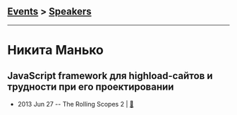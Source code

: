 ## [Events](../README.md) > [Speakers](../speakers.md)
---

# Никита Манько

## JavaScript framework для highload-сайтов и трудности при его проектировании
- 2013 Jun 27 -- The Rolling Scopes 2  | [:notebook:](http://rolling-scopes.github.io/slides/rs2/Developing-of-a-high-load-JavaScript-framework.pptx)  
